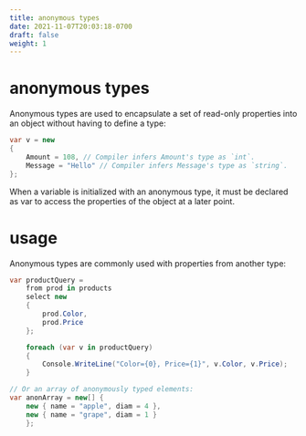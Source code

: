 ```yaml
---
title: anonymous types
date: 2021-11-07T20:03:18-0700
draft: false
weight: 1
---
```


# anonymous types
Anonymous types are used to encapsulate a set of read-only properties into an object without having to define a type:
```cs
var v = new 
{
    Amount = 108, // Compiler infers Amount's type as `int`.
    Message = "Hello" // Compiler infers Message's type as `string`.
};
```
When a variable is initialized with an anonymous type, it must be declared as var to access the properties of the object at a later point.

# usage
Anonymous types are commonly used with properties from another type:
```cs
var productQuery =
    from prod in products
    select new 
    {
        prod.Color,
        prod.Price
    };

    foreach (var v in productQuery) 
    {
        Console.WriteLine("Color={0}, Price={1}", v.Color, v.Price);
    }

// Or an array of anonymously typed elements:
var anonArray = new[] { 
    new { name = "apple", diam = 4 }, 
    new { name = "grape", diam = 1 }
    };
```
